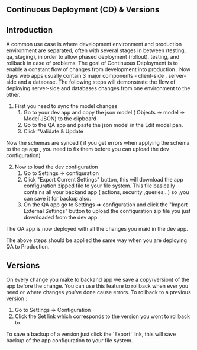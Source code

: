 ## Continuous Deployment (CD) & Versions


## Introduction
A common use case is where development environment and production environment are separated, often with several stages in between (testing, qa, staging), in order to allow phased deployment (rollout), testing, and rollback in case of problems.
The goal of Continuous Deployment is to enable a constant flow of changes from development into production .
Now days web apps usually contain 3 major components - client-side , server-side and a database.
The following steps will demonstrate the flow of deploying server-side and databases changes from one environment to the other.

1. First you need to sync the model changes
    1. Go to your dev app and copy the json model ( Objects => model => Model JSON) to the clipboard
    2. Go to the QA app and paste the json model in the Edit model pan.
    3. Click "Validate & Update

Now the schemas are synced ( if you get errors when applying the schema to the qa app , you need to fix them before you can upload the dev configuration)

2. Now to load the dev configuration
    1. Go to Settings => configuration
    2. Click "Export Current Settings" button, this will download the app configuration zipped file to your file system. This file basically contains all your backand app ( actions, security ,queries...) so ,you can save it for backup also.
    3. On the QA app go to Settings => configuration and  click the "Import External Settings" button to upload the configuration zip file you just downloaded from the dev app.

The QA app is now deployed with all the changes you maid in the dev app.

The above steps should be applied the same way when you are deploying QA to Production.

## Versions

On every change you make to backand app we save a copy(version) of the app before the change.
You can use this feature to rollback when ever you need or where changes you've done cause errors.
To rollback to a previous version :
1. Go to Settings => Configuration
2. Click the Set link which corresponds to the version you wont to rollback to.

To save a backup of a version just click the 'Export' link, this will save backup of the app configuration to your file system.

